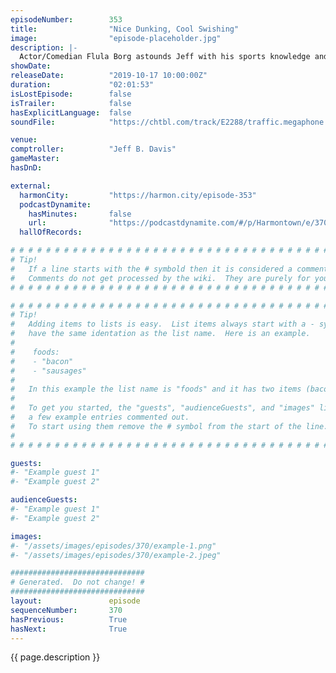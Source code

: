 ```yaml
---
episodeNumber:        353
title:                "Nice Dunking, Cool Swishing"
image:                "episode-placeholder.jpg"
description: |-
  Actor/Comedian Flula Borg astounds Jeff with his sports knowledge and 1980's American pop culture references, teaches us his favorite German words, and helps Dan become the best hype man he can be. Featuring Dan Harmon, Jeff Bryan Davis, Spencer Crittenden, and Flula Borg.
showDate:             
releaseDate:          "2019-10-17 10:00:00Z"
duration:             "02:01:53"
isLostEpisode:        false
isTrailer:            false
hasExplicitLanguage:  false
soundFile:            "https://chtbl.com/track/E2288/traffic.megaphone.fm/STA3280237383.mp3?updated=1596574812"

venue:                
comptroller:          "Jeff B. Davis"
gameMaster:           
hasDnD:               

external:
  harmonCity:         "https://harmon.city/episode-353"
  podcastDynamite:
    hasMinutes:       false
    url:              "https://podcastdynamite.com/#/p/Harmontown/e/370/353"
  hallOfRecords:      

# # # # # # # # # # # # # # # # # # # # # # # # # # # # # # # # # # # # # # # # # # # # #
# Tip!
#   If a line starts with the # symbold then it is considered a comment.
#   Comments do not get processed by the wiki.  They are purely for your information.
# # # # # # # # # # # # # # # # # # # # # # # # # # # # # # # # # # # # # # # # # # # # #

# # # # # # # # # # # # # # # # # # # # # # # # # # # # # # # # # # # # # # # # # # # # #
# Tip!
#   Adding items to lists is easy.  List items always start with a - symbol and have
#   have the same identation as the list name.  Here is an example.
#
#    foods:
#    - "bacon"
#    - "sausages"
#
#   In this example the list name is "foods" and it has two items (bacon, and sausages).
#
#   To get you started, the "guests", "audienceGuests", and "images" lists below have
#   a few example entries commented out.
#   To start using them remove the # symbol from the start of the line.
#
# # # # # # # # # # # # # # # # # # # # # # # # # # # # # # # # # # # # # # # # # # # # #

guests:
#- "Example guest 1"
#- "Example guest 2"

audienceGuests:
#- "Example guest 1"
#- "Example guest 2"

images:
#- "/assets/images/episodes/370/example-1.png"
#- "/assets/images/episodes/370/example-2.jpeg"

##############################
# Generated.  Do not change! #
##############################
layout:               episode
sequenceNumber:       370
hasPrevious:          True
hasNext:              True
---
```


<!-- The episode description will be rendered here -->
{{ page.description }}

<!-- Add your content BELOW here -->
<!-- vvvvvvvvvvvvvvvvvvvvvvvvvvv -->




<!-- ^^^^^^^^^^^^^^^^^^^^^^^^^^^ -->
<!-- Add your content ABOVE here -->

<!-- The episode gallery will be rendered here -->